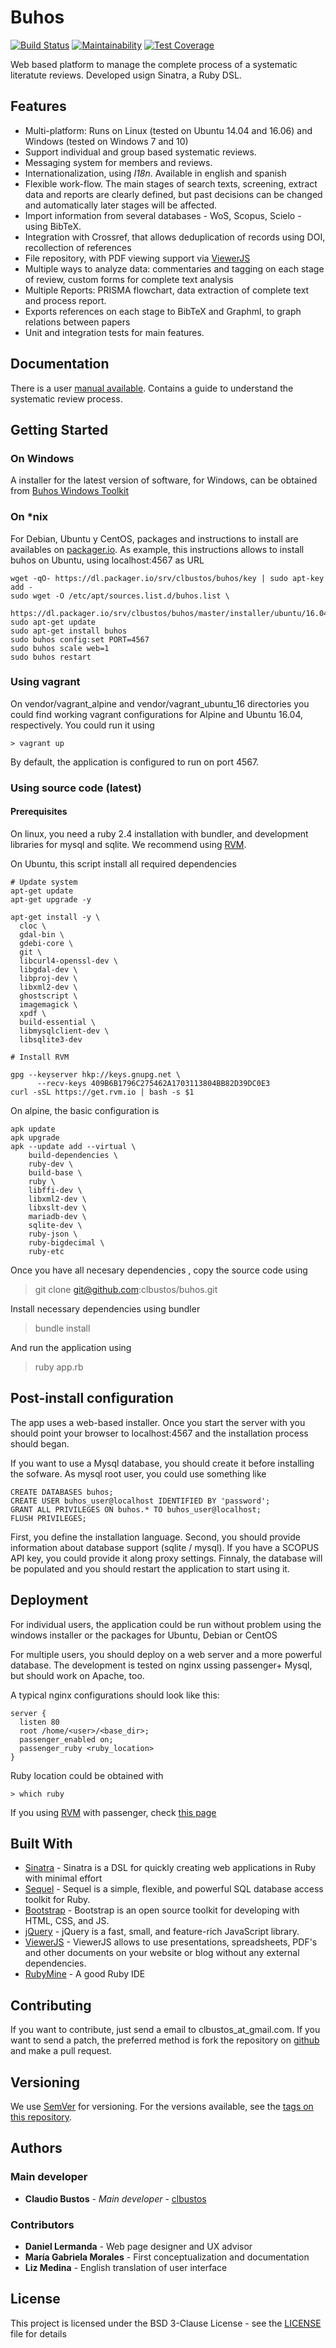 # Buhos

[![Build Status](https://travis-ci.org/clbustos/buhos.svg?branch=master)](https://travis-ci.org/clbustos/buhos)
[![Maintainability](https://api.codeclimate.com/v1/badges/ffa582598127f86ed405/maintainability)](https://codeclimate.com/github/clbustos/buhos/maintainability)
[![Test Coverage](https://api.codeclimate.com/v1/badges/ffa582598127f86ed405/test_coverage)](https://codeclimate.com/github/clbustos/buhos/test_coverage)

Web based platform to manage the complete process of a systematic literatute reviews. Developed usign Sinatra, a Ruby DSL.


## Features

* Multi-platform: Runs on Linux (tested on Ubuntu 14.04 and 16.06) and Windows (tested on Windows 7 and 10)
* Support individual and group based systematic reviews. 
* Messaging system for members and reviews.
* Internationalization, using *I18n*. Available in english and spanish
* Flexible work-flow. The main stages of search texts, screening, extract data and reports are clearly defined, but past decisions can be changed and automatically later stages will be affected.
* Import information from several databases - WoS, Scopus, Scielo - using BibTeX.
* Integration with Crossref, that allows deduplication of records using DOI, recollection of references
* File repository, with PDF viewing support via [ViewerJS](http://viewerjs.org/)
* Multiple ways to analyze data: commentaries and tagging on each stage of review, custom forms for complete text analysis
* Multiple Reports: PRISMA flowchart, data extraction of complete text and process report. 
* Exports references on each stage to BibTeX and Graphml, to graph relations between papers
* Unit and integration tests for main features.

## Documentation

There is a user [manual available](https://github.com/clbustos/buhos/tree/master/docs/manual). Contains a guide to understand the systematic review process.

## Getting Started

### On Windows

A installer for the latest version of software, for Windows, can be obtained from [Buhos Windows Toolkit](https://github.com/clbustos/buhos-windows-tk/tree/master/windows_installer)

### On *nix

For Debian, Ubuntu y CentOS, packages and instructions to install are availables on [packager.io](https://packager.io/gh/clbustos/buhos).  As example, this instructions allows to install buhos on Ubuntu, using localhost:4567 as URL

    wget -qO- https://dl.packager.io/srv/clbustos/buhos/key | sudo apt-key add -
    sudo wget -O /etc/apt/sources.list.d/buhos.list \
      https://dl.packager.io/srv/clbustos/buhos/master/installer/ubuntu/16.04.repo
    sudo apt-get update
    sudo apt-get install buhos
    sudo buhos config:set PORT=4567
    sudo buhos scale web=1
    sudo buhos restart 

### Using vagrant

On vendor/vagrant_alpine and vendor/vagrant_ubuntu_16 directories you could find working vagrant configurations for Alpine and Ubuntu 16.04, respectively. You could run it using
    
    > vagrant up
    
By default, the application is configured to run on port 4567. 
    
### Using source code (latest)

#### Prerequisites


On linux, you need a ruby 2.4 installation with bundler, and development libraries for mysql and sqlite. We recommend using [RVM](https://rvm.io/).


On Ubuntu, this script install all required dependencies


    # Update system
    apt-get update
    apt-get upgrade -y
    
    apt-get install -y \
      cloc \
      gdal-bin \
      gdebi-core \
      git \
      libcurl4-openssl-dev \
      libgdal-dev \
      libproj-dev \
      libxml2-dev \
      ghostscript \
      imagemagick \
      xpdf \
      build-essential \
      libmysqlclient-dev \
      libsqlite3-dev
    
    # Install RVM
    
    gpg --keyserver hkp://keys.gnupg.net \
          --recv-keys 409B6B1796C275462A1703113804BB82D39DC0E3
    curl -sSL https://get.rvm.io | bash -s $1
    
      
On alpine, the basic configuration is   

    apk update
    apk upgrade
    apk --update add --virtual \
        build-dependencies \
        ruby-dev \
        build-base \
        ruby \
        libffi-dev \
        libxml2-dev \
        libxslt-dev \
        mariadb-dev \
        sqlite-dev \
        ruby-json \
        ruby-bigdecimal \
        ruby-etc    

Once you have all necesary dependencies , copy the source code using

   > git clone git@github.com:clbustos/buhos.git

Install necessary dependencies using bundler

   > bundle install
   
And run the application using

   > ruby app.rb

## Post-install configuration

The app uses a web-based installer. Once you start the server with you should point your browser to localhost:4567 and the installation process should began.

If you want to use a Mysql database, you should create it before installing the sofware. As mysql root user, you could use something like

    CREATE DATABASES buhos;
    CREATE USER buhos_user@localhost IDENTIFIED BY 'password';
    GRANT ALL PRIVILEGES ON buhos.* TO buhos_user@localhost;
    FLUSH PRIVILEGES;

First, you define the installation language. Second, you should provide information about database support (sqlite / mysql). If you have a SCOPUS API key, you could provide it along proxy settings.
Finnaly, the database will be populated and you should restart the application to start using it.

    

## Deployment

For individual users, the application could be run without problem using the windows installer or the packages for Ubuntu, Debian or CentOS

For multiple users, you should deploy on a web server and a more powerful database. The development is tested on nginx ussing passenger+ Mysql, but should  work on Apache, too.

A typical nginx configurations should look like this:
    
    server {
      listen 80
      root /home/<user>/<base_dir>; 
      passenger_enabled on; 
      passenger_ruby <ruby_location> 
    }
    
Ruby location could be obtained with

    > which ruby

If you using [RVM](https://rvm.io/) with passenger, check [this page](https://rvm.io/deployment/passenger)


## Built With
* [Sinatra](http://sinatrarb.com/) - Sinatra is a DSL for quickly creating web applications in Ruby with minimal effort
* [Sequel](https://github.com/jeremyevans/sequel) - Sequel is a simple, flexible, and powerful SQL database access toolkit for Ruby.
* [Bootstrap](https://getbootstrap.com/) -  Bootstrap is an open source toolkit for developing with HTML, CSS, and JS.
* [jQuery](https://jquery.com/) - jQuery is a fast, small, and feature-rich JavaScript library. 
* [ViewerJS](http://viewerjs.org/) - ViewerJS allows to use presentations, spreadsheets, PDF's and other documents on your website or blog without any external dependencies.
* [RubyMine](https://www.jetbrains.com/ruby/) - A good Ruby IDE

## Contributing

If you want to contribute, just send a email to clbustos_at_gmail.com. If you want to send a patch, the preferred method is fork the repository on [github](https://github.com/clbustos/buhos) and make a pull request.

## Versioning

We use [SemVer](http://semver.org/) for versioning. For the versions available, see the [tags on this repository](https://github.com/clbustos/buhos/tags). 

## Authors

### Main developer

* **Claudio  Bustos** - *Main developer* - [clbustos](https://github.com/clbustos)

### Contributors
* **Daniel Lermanda** - Web page designer and UX advisor
* **María Gabriela Morales** - First conceptualization and documentation
* **Liz Medina** -  English translation of user interface


## License

This project is licensed under the BSD 3-Clause License - see the [LICENSE](LICENSE) file for details

